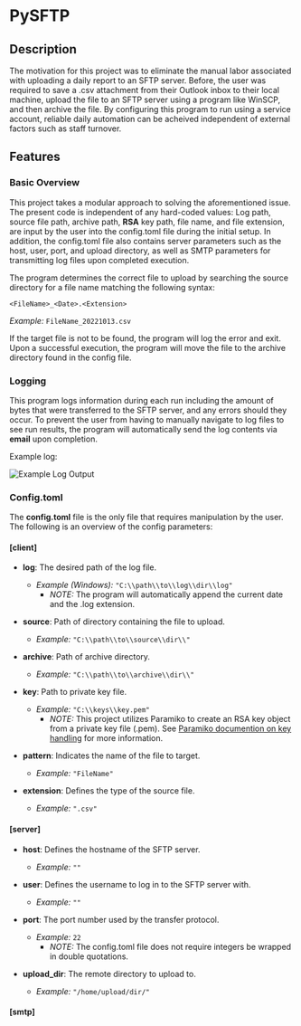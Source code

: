 # PySFTP

## Description

The motivation for this project was to eliminate the manual labor associated with uploading a daily report to an SFTP server. Before, the user was required to save a .csv attachment from their Outlook inbox to their local machine, upload the file to an SFTP server using a program like WinSCP, and then archive the file. By configuring this program to run using a service account, reliable daily automation can be acheived independent of external factors such as staff turnover.

## Features

### Basic Overview

This project takes a modular approach to solving the aforementioned issue. The present code is independent of any hard-coded values: Log path, source file path, archive path, **RSA** key path, file name, and file extension, are input by the user into the config.toml file during the initial setup. In addition, the config.toml file also contains server parameters such as the host, user, port, and upload directory, as well as SMTP parameters for transmitting log files upon completed execution.

The program determines the correct file to upload by searching the source directory for a file name matching the following syntax:

`<FileName>_<Date>.<Extension>`

*Example:* `FileName_20221013.csv`

If the target file is not to be found, the program will log the error and exit. Upon a successful execution, the program will move the file to the archive directory found in the config file.

### Logging

This program logs information during each run including the amount of bytes that were transferred to the SFTP server, and any errors should they occur. To prevent the user from having to manually navigate to log files to see run results, the program will automatically send the log contents via **email** upon completion.

Example log:

![Example Log Output](https://awilmes-github-artifacts.s3.amazonaws.com/awilmes-pysftp/log.PNG "Example Log Output")

### Config.toml

The **config.toml** file is the only file that requires manipulation by the user. The following is an overview of the config parameters:

#### [client]

- **log**: The desired path of the log file.
    - *Example (Windows):* `"C:\\path\\to\\log\\dir\\log"`
        - *NOTE:* The program will automatically append the current date and the .log extension.

- **source**: Path of directory containing the file to upload.
    - *Example:* `"C:\\path\\to\\source\\dir\\"`

- **archive**: Path of archive directory.
    - *Example:* `"C:\\path\\to\\archive\\dir\\"`

- **key**: Path to private key file.
    - *Example:* `"C:\\keys\\key.pem"`
        - *NOTE:* This project utilizes Paramiko to create an RSA key object from a private key file (.pem). See [Paramiko documention on key handling](https://docs.paramiko.org/en/stable/api/keys.html) for more information.

- **pattern**: Indicates the name of the file to target.
    - *Example:* `"FileName"`

- **extension**: Defines the type of the source file.
    - *Example:* `".csv"`

#### [server]

- **host**: Defines the hostname of the SFTP server.
    - *Example:* `""`

- **user**: Defines the username to log in to the SFTP server with.
    - *Example:* `""`

- **port**: The port number used by the transfer protocol.
    - *Example:* `22`
        - *NOTE:* The config.toml file does not require integers be wrapped in double quotations.

- **upload_dir**: The remote directory to upload to.
    - *Example:* `"/home/upload/dir/"`

#### [smtp]